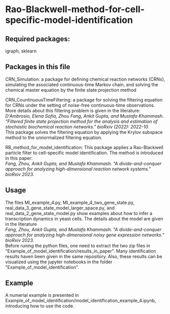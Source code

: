 # Rao-Blackwell-method-for-cell-specific-model-identification

## Required packages: 
igraph, sklearn

## Packages in this file
CRN_Simulation: a package for defining chemical reaction networks (CRNs), simulating the associated continuous-time Markov chain, and solving the chemical master equation by the finite state projection method

CRN_CountinuousTimeFiltering: a package for solving the filtering equation for CRNs under the setting of noise-free continuous-time observations. 
More details about this filtering problem is given in the literature: 
<br />
_D'Ambrosio, Elena Sofia, Zhou Fang, Ankit Gupta, and Mustafa Khammash. "Filtered finite state projection method for the analysis and estimation of stochastic biochemical reaction networks." bioRxiv (2022): 2022-10._ <br />
This package solves the filtering equation by applying the Krylov subspace method to the unnormalized filtering equation.

RB_method_for_model_identification: 
This package applies a Rao-Blackwell particle filter to cell-specific model identification. The method is introduced in this paper:<br />
_Fang, Zhou, Ankit Gupta, and Mustafa Khammash. "A divide-and-conquer approach for analyzing high-dimensional reaction network systems." bioRxiv 2023._

## Usage
The files MI_example_4.py, MI_example_4_two_gene_state.py, real_data_3_gene_state_model_larger_space.py, and real_data_2_gene_state_model.py show
examples about how to infer a transcription dynamics in yeast cells. The details about the model are given in the literature <br />
_Fang, Zhou, Ankit Gupta, and Mustafa Khammash. "A divide-and-conquer approach for analyzing high-dimensional noisy gene expression networks." bioRxiv 2023._ <br />
Before runing the python files, one need to extract the two zip files in "Example_of_model_identification/results_in_paper". 
Many identification results haven been given in the same repository. 
Also, these results can be visualized using the jupyter notebooks in the folder "Example_of_model_identification". 

## Example 
A numerial example is presented in Example_of_model_identification/model_identification_example_4.ipynb, introducing how to use the code.  

